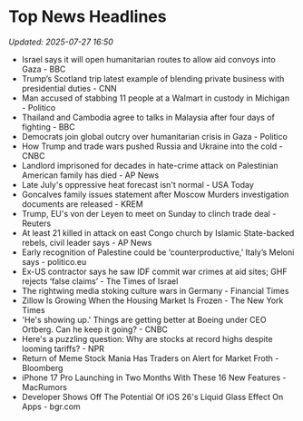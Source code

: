 # Top News Headlines

_Updated: 2025-07-27 16:50_

- Israel says it will open humanitarian routes to allow aid convoys into Gaza - BBC
- Trump’s Scotland trip latest example of blending private business with presidential duties - CNN
- Man accused of stabbing 11 people at a Walmart in custody in Michigan - Politico
- Thailand and Cambodia agree to talks in Malaysia after four days of fighting - BBC
- Democrats join global outcry over humanitarian crisis in Gaza - Politico
- How Trump and trade wars pushed Russia and Ukraine into the cold - CNBC
- Landlord imprisoned for decades in hate-crime attack on Palestinian American family has died - AP News
- Late July's oppressive heat forecast isn't normal - USA Today
- Goncalves family issues statement after Moscow Murders investigation documents are released - KREM
- Trump, EU's von der Leyen to meet on Sunday to clinch trade deal - Reuters
- At least 21 killed in attack on east Congo church by Islamic State-backed rebels, civil leader says - AP News
- Early recognition of Palestine could be ‘counterproductive,’ Italy’s Meloni says - politico.eu
- Ex-US contractor says he saw IDF commit war crimes at aid sites; GHF rejects ‘false claims’ - The Times of Israel
- The rightwing media stoking culture wars in Germany - Financial Times
- Zillow Is Growing When the Housing Market Is Frozen - The New York Times
- 'He's showing up.' Things are getting better at Boeing under CEO Ortberg. Can he keep it going? - CNBC
- Here's a puzzling question: Why are stocks at record highs despite looming tariffs? - NPR
- Return of Meme Stock Mania Has Traders on Alert for Market Froth - Bloomberg
- iPhone 17 Pro Launching in Two Months With These 16 New Features - MacRumors
- Developer Shows Off The Potential Of iOS 26's Liquid Glass Effect On Apps - bgr.com